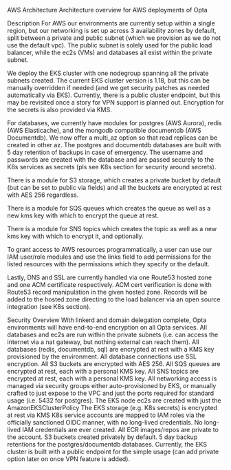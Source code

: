 AWS Architecture
Architecture overview for AWS deployments of Opta

Description
For AWS our environments are currently setup within a single region, but our networking is set up across 3 availability zones by default, split between a private and public subnet (which we provision as we do not use the default vpc). The public subnet is solely used for the public load balancer, while the ec2s (VMs) and databases all exist within the private subnet.

We deploy the EKS cluster with one nodegroup spanning all the private subnets created. The current EKS cluster version is 1.18, but this can be manually overridden if needed (and we get security patches as needed automatically via EKS). Currently, there is a public cluster endpoint, but this may be revisited once a story for VPN support is planned out. Encryption for the secrets is also provided via KMS.

For databases, we currently have modules for postgres (AWS Aurora), redis (AWS Elasticache), and the mongodb compatible documentdb (AWS Documentdb). We now offer a multi_az option so that read replicas can be created in other az. The postgres and documentdb databases are built with 5 day retention of backups in case of emergency. The username and passwords are created with the database and are passed securely to the K8s services as secrets (pls see K8s section for security around secrets).

There is a module for S3 storage, which creates a private bucket by default (but can be set to public via fields) and all the buckets are encrypted at rest with AES 256 regardless.

There is a module for SQS queues which creates the queue as well as a new kms key with which to encrypt the queue at rest.

There is a module for SNS topics which creates the topic as well as a new kms key with which to encrypt it, and optionally.

To grant access to AWS resources programmatically, a user can use our IAM user/role modules and use the links field to add permissions for the listed resources with the permissions which they specify or the default.

Lastly, DNS and SSL are currently handled via one Route53 hosted zone and one ACM certificate respectively. ACM cert verification is done with Route53 record manipulation in the given hosted zone. Records will be added to the hosted zone directing to the load balancer via an open source integration (see K8s section).

Security Overview
With linkerd and domain delegation complete, Opta environments will have end-to-end encryption on all Opta services.
All databases and ec2s are run within the private subnets (i.e. can access the internet via a nat gateway, but nothing external can reach them).
All databases (redis, documentdb, sql) are encrypted at rest with a KMS key provisioned by the environment.
All database connections use SSL encryption.
All S3 buckets are encrypted with AES 256.
All SQS queues are encrypted at rest, each with a personal KMS key.
All SNS topics are encrypted at rest, each with a personal KMS key.
All networking access is managed via security groups either auto-provisioned by EKS, or manually crafted to just expose to the VPC and just the ports required for standard usage (i.e. 5432 for postgres).
The EKS node ec2s are created with just the AmazonEKSClusterPolicy
The EKS storage (e.g. K8s secrets) is encrypted at rest via KMS
K8s service accounts are mapped to IAM roles via the officially sanctioned OIDC manner, with no long-lived credentials.
No long-lived IAM credentials are ever created.
All ECR images/repos are private to the account.
S3 buckets created privately by default.
5 day backup retentions for the postgres/documentdb databases.
Currently, the EKS cluster is built with a public endpoint for the simple usage (can add private option later on once VPN feature is added).
